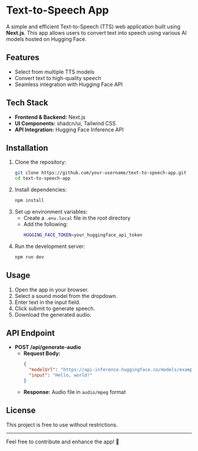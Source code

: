 # Text-to-Speech App

A simple and efficient Text-to-Speech (TTS) web application built using **Next.js**. This app allows users to convert text into speech using various AI models hosted on Hugging Face.

## Features

- Select from multiple TTS models
- Convert text to high-quality speech
- Seamless integration with Hugging Face API

## Tech Stack

- **Frontend & Backend:** Next.js
- **UI Components:** shadcn/ui, Tailwind CSS
- **API Integration:** Hugging Face Inference API

## Installation

1. Clone the repository:
   ```sh
   git clone https://github.com/your-username/text-to-speech-app.git
   cd text-to-speech-app
   ```
2. Install dependencies:
   ```sh
   npm install
   ```
3. Set up environment variables:
   - Create a `.env.local` file in the root directory
   - Add the following:
     ```sh
     HUGGING_FACE_TOKEN=your_huggingface_api_token
     ```
4. Run the development server:
   ```sh
   npm run dev
   ```

## Usage

1. Open the app in your browser.
2. Select a sound model from the dropdown.
3. Enter text in the input field.
4. Click submit to generate speech.
5. Download the generated audio.

## API Endpoint

- **POST /api/generate-audio**
  - **Request Body:**
    ```json
    {
      "modelUrl": "https://api-inference.huggingface.co/models/example-model",
      "input": "Hello, world!"
    }
    ```
  - **Response:** Audio file in `audio/mpeg` format

## License

This project is free to use without restrictions.

---

Feel free to contribute and enhance the app! 🚀

